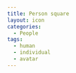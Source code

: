 ```yaml
---
title: Person square
layout: icon
categories:
  - People
tags:
  - human
  - individual
  - avatar
---
```

